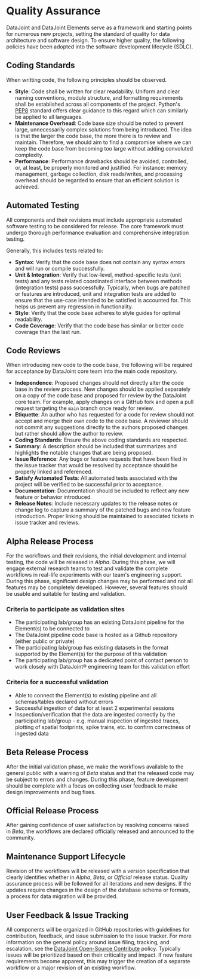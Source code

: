 # Quality Assurance

DataJoint and DataJoint Elements serve as a framework and starting points for numerous new projects, setting the standard of quality for data architecture and software design. To ensure higher quality, the following policies have been adopted into the software development lifecycle (SDLC).

## Coding Standards

When writting code, the following principles should be observed.

- **Style**: Code shall be written for clear readability. Uniform and clear naming conventions, module structure, and formatting requirements shall be established across all components of the project. Python's [PEP8](https://www.python.org/dev/peps/pep-0008/#naming-conventions) standard offers clear guidance to this regard which can similarly be applied to all languages.
- **Maintenance Overhead**: Code base size should be noted to prevent large, unnecessarily complex solutions from being introduced. The idea is that the larger the code base, the more there is to review and maintain. Therefore, we should aim to find a compromise where we can keep the code base from becoming too large without adding convoluted complexity.
- **Performance**: Performance drawbacks should be avoided, controlled, or, at least, be properly monitored and justified. For instance: memory management, garbage collection, disk reads/writes, and processing overhead should be regarded to ensure that an efficient solution is achieved.

## Automated Testing

All components and their revisions must include appropriate automated software testing to be considered for release. The core framework must undergo thorough performance evaluation and comprehensive integration testing.

Generally, this includes tests related to:

- **Syntax**: Verify that the code base does not contain any syntax errors and will run or compile successfully.
- **Unit & Integration**: Verify that low-level, method-specific tests (unit tests) and any tests related coordinated interface between methods (integration tests) pass successfully. Typically, when bugs are patched or features are introduced, unit and integration tests are added to ensure that the use-case intended to be satisfied is accounted for. This helps us prevent any regression in functionality.
- **Style**: Verify that the code base adheres to style guides for optimal readability.
- **Code Coverage**: Verify that the code base has similar or better code coverage than the last run.

## Code Reviews

When introducing new code to the code base, the following will be required for acceptance by DataJoint core team into the main code repository.

- **Independence**: Proposed changes should not directly alter the code base in the review process. New changes should be applied separately on a copy of the code base and proposed for review by the DataJoint core team. For example, apply changes on a GitHub fork and open a pull request targeting the `main` branch once ready for review.
- **Etiquette**: An author who has requested for a code for review should not accept and merge their own code to the code base. A reviewer should not commit any suggestions directly to the authors proposed changes but rather should allow the author to review. 
- **Coding Standards**: Ensure the above coding standards are respected.
- **Summary**: A description should be included that summarizes and highlights the notable changes that are being proposed.
- **Issue Reference**: Any bugs or feature requests that have been filed in the issue tracker that would be resolved by acceptance should be properly linked and referenced.
- **Satisfy Automated Tests**: All automated tests associated with the project will be verified to be successful prior to acceptance.
- **Documentation**: Documentation should be included to reflect any new feature or behavior introduced.
- **Release Notes**: Include necessary updates to the release notes or change log to capture a summary of the patched bugs and new feature introduction. Proper linking should be maintained to associated tickets in issue tracker and reviews.

## Alpha Release Process

For the workflows and their revisions, the initial development and internal testing, the code will be released in *Alpha*. During this phase, we will engage external research teams to test and validate the complete workflows in real-life experiments with our team's engineering support. During this phase, significant design changes may be performed and not all features may be completely developed. However, several features should be usable and suitable for testing and validation.

### Criteria to participate as validation sites
+ The participating lab/group has an existing DataJoint pipeline for the Element(s) to be connected to
+ The DataJoint pipeline code base is hosted as a Github repository (either public or private)
+ The participating lab/group has existing datasets in the format supported by the Element(s) for the purpose of this validation
+ The participating lab/group has a dedicated point of contact person to work closely with DataJoint&reg; engineering team for this validation effort

### Criteria for a successful validation
+ Able to connect the Element(s) to existing pipeline and all schemas/tables declared without errors
+ Successful ingestion of data for at least 2 experimental sessions
+ Inspection/verification that the data are ingested correctly by the participating lab/group - e.g. manual inspection of ingested traces, plotting of spatial footprints, spike trains, etc. to confirm correctness of ingested data 


## Beta Release Process

After the initial validation phase, we make the workflows available to the general public with a warning of *Beta* status and that the released code may be subject to errors and changes. During this phase, feature development should be complete with a focus on collecting user feedback to make design improvements and bug fixes.

## Official Release Process

After gaining confidence of user satisfaction by resolving concerns raised in *Beta*, the workflows are declared officially released and announced to the community.

## Maintenance Support Lifecycle

Revision of the workflows will be released with a version specification that clearly identifies whether in *Alpha*, *Beta*, or *Official* release status. Quality assurance process will be followed for all iterations and new designs. If the updates require changes in the design of the database schema or formats, a process for data migration will be provided. 

## User Feedback & Issue Tracking

All components will be organized in GitHub repositories with guidelines for contribution, feedback, and issue submission to the issue tracker. For more information on the general policy around issue filing, tracking, and escalation, see the [DataJoint Open-Source Contribute](https://docs.datajoint.io/python/community/02-Contribute.html) policy. Typically issues will be prioritized based on their criticality and impact. If new feature requirements become apparent, this may trigger the creation of a separate workflow or a major revision of an existing workflow.
